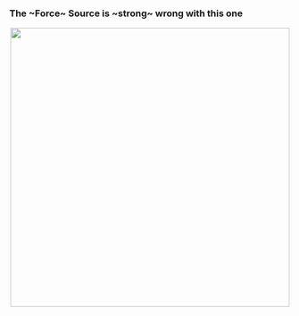 ### The ~Force~ Source is ~strong~ wrong with this one

<!--
**vedant11/vedant11** is a ✨ _special_ ✨ repository because its `README.md` (this file) appears on your GitHub profile.

Here are some ideas to get you started:

- 🔭 I’m currently working on ...
- 🌱 I’m currently learning ...
- 👯 I’m looking to collaborate on ...
- 🤔 I’m looking for help with ...
- 💬 Ask me about ...
- 📫 How to reach me: ...
- 😄 Pronouns: ...
- ⚡ Fun fact: ...
-->
<p align="center" width="100%">
    <img width="500" src="https://user-images.githubusercontent.com/47473330/100709456-2a423f00-33d4-11eb-8198-2001e44dd9ab.png"> 
</p>

